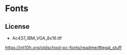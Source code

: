 # Fonts

## License

- Ac437_IBM_VGA_8x16.ttf

https://int10h.org/oldschool-pc-fonts/readme/#legal_stuff